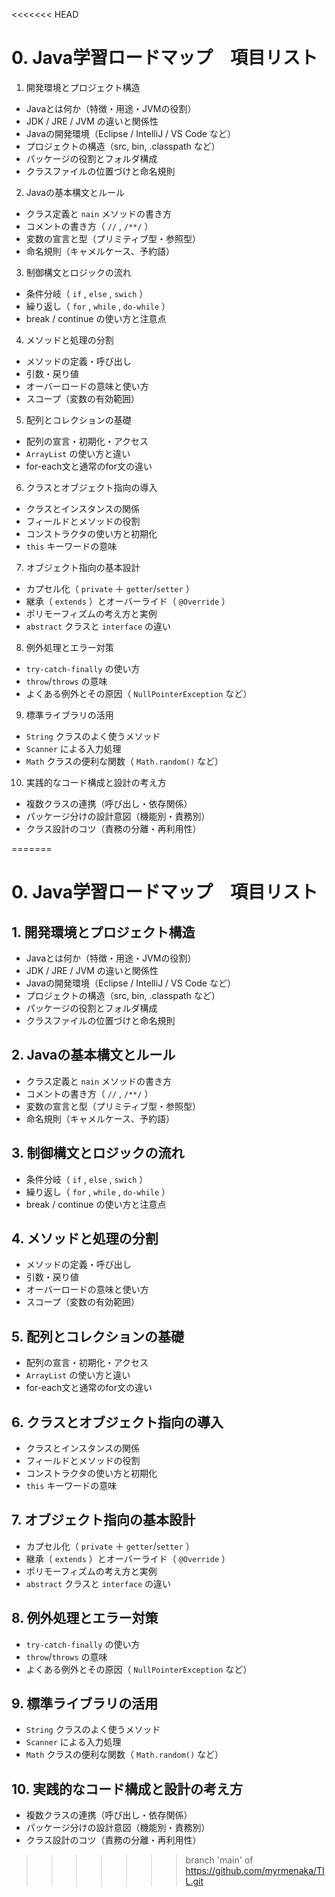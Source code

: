 <<<<<<< HEAD
# 0. Java学習ロードマップ　項目リスト  

1. 開発環境とプロジェクト構造

- Javaとは何か（特徴・用途・JVMの役割） 
- JDK / JRE / JVM の違いと関係性
- Javaの開発環境（Eclipse / IntelliJ / VS Code など）
- プロジェクトの構造（src, bin, .classpath など） 
- パッケージの役割とフォルダ構成 
- クラスファイルの位置づけと命名規則  


2. Javaの基本構文とルール

- クラス定義と `nain` メソッドの書き方 
- コメントの書き方（ `//` , `/**/` ） 
- 変数の宣言と型（プリミティブ型・参照型） 
- 命名規則（キャメルケース、予約語）


3. 制御構文とロジックの流れ

- 条件分岐（ `if` , `else` , `swich` ） 
- 繰り返し（ `for` , `while` , `do-while` ） 
- break / continue の使い方と注意点  


4. メソッドと処理の分割

- メソッドの定義・呼び出し
- 引数・戻り値 
- オーバーロードの意味と使い方 
- スコープ（変数の有効範囲）  


5. 配列とコレクションの基礎

- 配列の宣言・初期化・アクセス 
- `ArrayList` の使い方と違い 
- for-each文と通常のfor文の違い  


6. クラスとオブジェクト指向の導入

- クラスとインスタンスの関係 
- フィールドとメソッドの役割 
- コンストラクタの使い方と初期化 
- `this` キーワードの意味  


7. オブジェクト指向の基本設計

- カプセル化（ `private` ＋ `getter`/`setter` ） 
- 継承（ `extends` ）とオーバーライド（ `@Override` ） 
- ポリモーフィズムの考え方と実例 
- `abstract` クラスと `interface` の違い  


8. 例外処理とエラー対策

-  `try-catch-finally` の使い方 
-  `throw`/`throws` の意味 
- よくある例外とその原因（ `NullPointerException` など）  


9. 標準ライブラリの活用

-  `String` クラスのよく使うメソッド 
-  `Scanner` による入力処理 
-  `Math` クラスの便利な関数（ `Math.random()` など）  


10. 実践的なコード構成と設計の考え方

- 複数クラスの連携（呼び出し・依存関係） 
- パッケージ分けの設計意図（機能別・責務別） 
- クラス設計のコツ（責務の分離・再利用性）  


=======
# 0. Java学習ロードマップ　項目リスト  

## 1. 開発環境とプロジェクト構造

- Javaとは何か（特徴・用途・JVMの役割） 
- JDK / JRE / JVM の違いと関係性
- Javaの開発環境（Eclipse / IntelliJ / VS Code など）
- プロジェクトの構造（src, bin, .classpath など） 
- パッケージの役割とフォルダ構成 
- クラスファイルの位置づけと命名規則  


## 2. Javaの基本構文とルール

- クラス定義と `nain` メソッドの書き方 
- コメントの書き方（ `//` , `/**/` ） 
- 変数の宣言と型（プリミティブ型・参照型） 
- 命名規則（キャメルケース、予約語）


## 3. 制御構文とロジックの流れ

- 条件分岐（ `if` , `else` , `swich` ） 
- 繰り返し（ `for` , `while` , `do-while` ） 
- break / continue の使い方と注意点  


## 4. メソッドと処理の分割

- メソッドの定義・呼び出し
- 引数・戻り値 
- オーバーロードの意味と使い方 
- スコープ（変数の有効範囲）  


## 5. 配列とコレクションの基礎

- 配列の宣言・初期化・アクセス 
- `ArrayList` の使い方と違い 
- for-each文と通常のfor文の違い  


## 6. クラスとオブジェクト指向の導入

- クラスとインスタンスの関係 
- フィールドとメソッドの役割 
- コンストラクタの使い方と初期化 
- `this` キーワードの意味  


## 7. オブジェクト指向の基本設計

- カプセル化（ `private` ＋ `getter`/`setter` ） 
- 継承（ `extends` ）とオーバーライド（ `@Override` ） 
- ポリモーフィズムの考え方と実例 
- `abstract` クラスと `interface` の違い  


## 8. 例外処理とエラー対策

-  `try-catch-finally` の使い方 
-  `throw`/`throws` の意味 
- よくある例外とその原因（ `NullPointerException` など）  


## 9. 標準ライブラリの活用

-  `String` クラスのよく使うメソッド 
-  `Scanner` による入力処理 
-  `Math` クラスの便利な関数（ `Math.random()` など）  


## 10. 実践的なコード構成と設計の考え方

- 複数クラスの連携（呼び出し・依存関係） 
- パッケージ分けの設計意図（機能別・責務別） 
- クラス設計のコツ（責務の分離・再利用性）  


>>>>>>> branch 'main' of https://github.com/myrmenaka/TIL.git
